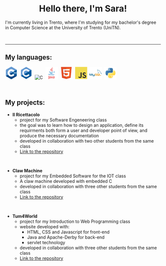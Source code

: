 <h1 align="center"> Hello there, I'm Sara! </h1>

I'm currently living in Trento, where I'm studying for my bachelor's degree in Computer Science at the University of Trento (UniTN).

<br>

---

## My languages:
<img src="https://github.com/devicons/devicon/blob/master/icons/cplusplus/cplusplus-original.svg" title="C++" alt="C++" width="40" height="40"/>&nbsp;
<img src="https://github.com/devicons/devicon/blob/master/icons/c/c-original.svg" title="C" alt="C" width="40" height="40"/>&nbsp;
<img src="[https://github.com/devicons/devicon/blob/master/icons/c/c-original.svg](https://github.com/devicons/devicon/blob/master/icons/csharp/csharp-original.svg)" title="C" alt="C" width="40" height="40"/>&nbsp;
<img src="https://github.com/devicons/devicon/blob/master/icons/java/java-original-wordmark.svg" title="Java" alt="Java" width="40" height="40"/>&nbsp;
<img src="https://github.com/devicons/devicon/blob/master/icons/html5/html5-original.svg" title="HTML5" alt="HTML" width="40" height="40"/>&nbsp;
<img src="https://github.com/devicons/devicon/blob/master/icons/javascript/javascript-original.svg" title="JavaScript" alt="JavaScript" width="40" height="40"/>&nbsp;
<img src="https://github.com/devicons/devicon/blob/master/icons/mysql/mysql-original-wordmark.svg" title="MySQL"  alt="MySQL" width="40" height="40"/>&nbsp;
<img src="https://github.com/devicons/devicon/blob/master/icons/python/python-original.svg" title="Python" alt="Python" width="40" height="40"/>&nbsp;

<br>


## My projects:

- **Il Ricettacolo**
  - project for my Software Engeneering class
  - the goal was to learn how to design an application, define its requirments both form a user and developer point of view, and produce the necessary documentation
  - developed in collaboration with two other students from the same class
  - [Link to the repository](https://github.com/orgs/Ricettacolo-UNITN/repositories)

 <br>
 
- **Claw Machine**
  -  project for my Embedded Software for the IOT class
  -  A claw machine developed with embedded C
  -  developed in collaboration with three other students from the same class
  - [Link to the repository](https://github.com/Clown-Machine/ClawMachine)
 

 <br>
 
- **Tum4World**
  -  project for my Introduction to Web Programming class
  -  website developed with:
      -  HTML, CSS and Javascript for front-end
      -  Java and Apache-Derby for back-end
      -  servlet technology
  -  developed in collaboration with three other students from the same class
  - [Link to the repository](https://github.com/bettozzo/ProgettoWebUniTN)
